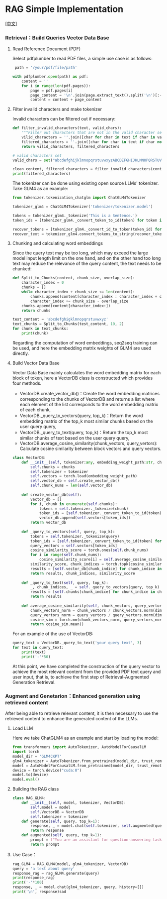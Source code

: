 # RAG Simple Implementation
[[中文]](Tutorial_CH.md)
### Retrieval：Build Queries Vector Data Base

1. Read Reference Document (PDF)

   Select pdfplumber to read PDF files, a simple use case is as follows:

   ```python
    path = '/your/pdf/file/path'

   with pdfplumber.open(path) as pdf: 
       content = ''
       for i in range(len(pdf.pages)):
           page = pdf.pages[i] 
           page_content = '\n'.join(page.extract_text().split('\n')[:-1])
           content = content + page_content
   ```
   
2. Filter invalid characters and make tokenizer

   Invalid characters can be filtered out if necessary:

   ```python
   def filter_invalid_characters(text, valid_chars):
       """Filter out characters that are not in the valid character set."""
       vilid_characters = ''.join([char for char in text if char in valid_chars])
       filtered_characters = ''.join([char for char in text if char not in vilid_characters])
       return vilid_characters, filtered_characters
   
   # valid characters set
   valid_chars = set("abcdefghijklmnopqrstuvwxyzABCDEFGHIJKLMNOPQRSTUVWXYZ0123456789.,!?,:()[]{}<>/-_ \n")
   
   clean_content, filtered_characters = filter_invalid_characters(content, valid_chars)
   print(filtered_characters)
   ```

   The tokenizer can be done using existing open source LLMs' tokenizer. Take GLM4 as an example:

   ```python
   from tokenizer.tokenization_chatglm import ChatGLM4Tokenizer
   
   tokenizer_glm4 = ChatGLM4Tokenizer('tokenizer/tokenizer.model')
   
   tokens = tokenizer_glm4._tokenize('This is a Sentence.')
   token_ids = [tokenizer_glm4._convert_token_to_id(token) for token in tokens]
   
   recover_tokens = [tokenizer_glm4._convert_id_to_token(token_id) for token_id in token_ids]
   recover_text = tokenizer_glm4.convert_tokens_to_string(recover_tokens)
   ```

3. Chunking and calculating word embeddings

   Since the query text may be too long, which may exceed the large model input length limit on the one hand, and on the other hand too long text may reduce the relevance of the query content, the text needs to be chunked:

   ```python
   def Split_to_Chunks(content, chunk_size, overlap_size):
       character_index = 0
       chunks = []
       while character_index + chunk_size <= len(content):
           chunks.append(content[character_index : character_index + chunk_size])
           character_index += chunk_size - overlap_size
       chunks.append(content[character_index:])
       return chunks
   
   test_content = 'abcdefghigklmnopqrstuvwxyz'
   text_chunks = Split_to_Chunks(test_content, 10, 2)
   for chunk in text_chunks:
       print(chunk)
   ```

   Regarding the computation of word embeddings, seq2seq training can be used, and here the embedding matrix weights of GLM4 are used directly.

4. Build Vector Data Base

   Vector Data Base mainly calculates the word embedding matrix for each block of token, here a VectorDB class is constructed which provides four methods.

   - VectorDB.create_vector_db()：Create the word embedding matrices corresponding to the chunks of VectorDB and returns a list where each element of the list corresponds to the word embedding matrix of each chunk,
   - VectorDB._query_to_vectors(query, top_k)：Return the word embedding matrix of the top_k most similar chunks based on the user query query,
   - VectorDB._query_to_text(query, top_k)：Return the top_k most similar chunks of text based on the user query query,
   - VectorDB.average_cosine_similarity(chunk_vectors, query_vertors): Calculate cosine similarity between block vectors and query vectors.

   ```python
   class VectorDB:
       def __init__(self, tokenizer:any, embedding_weight_path:str, chunks):
           self.chunks = chunks
           self.tokenizer = tokenizer
           self.vectors = torch.load(embedding_weight_path)
           self.vector_db = self.create_vector_db()
           self.chunk_nums = len(self.vector_db)
           
       def create_vector_db(self):
           vector_db = []
           for i, chunk in enumerate(self.chunks):
               tokens = self.tokenizer._tokenize(chunk)
               token_ids = [self.tokenizer._convert_token_to_id(token) for token in tokens]
               vector_db.append(self.vectors[token_ids])
           return vector_db
       
       def _query_to_vectors(self, query, top_k):
           tokens = self.tokenizer._tokenize(query)
           token_ids = [self.tokenizer._convert_token_to_id(token) for token in tokens]
           query_vectors = self.vectors[token_ids]
           cosine_similarity_score = torch.ones(self.chunk_nums)
           for i in range(self.chunk_nums):
               cosine_similarity_score[i] = self.average_cosine_similarity(self.vector_db[i], query_vectors)
           similarity_score, chunk_indices = torch.topk(cosine_similarity_score, top_k)
           results = [self.vector_db[chunk_indice] for chunk_indice in chunk_indices]
           return results, chunk_indices, similarity_score
           
       def _query_to_text(self, query, top_k):
           _, chunk_indices, _ = self._query_to_vectors(query, top_k)
           results = [self.chunks[chunk_indice] for chunk_indice in chunk_indices]
           return results
           
       def average_cosine_similarity(self, chunk_vectors, query_vertors):
           chunk_vectors_norm = chunk_vectors / chunk_vectors.norm(dim=1, keepdim=True)
           query_vertors_norm = query_vertors / query_vertors.norm(dim=1, keepdim=True)
           cosine_sim = torch.mm(chunk_vectors_norm, query_vertors_norm.t())  
           return cosine_sim.mean()
   ```

   For an example of the use of VectorDB:

   ```python
   query_text = VectorDB._query_to_text('your query text', 3)
   for text in query_text:
       print(text)
       print('-'*50)
   ```

   At this point, we have completed the construction of the query vector to achieve the most relevant content from the provided PDF text query and user input, that is, to achieve the first step of Retrieval-Augmented Generation Retrieval.

### Augment and Genetarion：Enhanced generation using retrieved content

After being able to retrieve relevant content, it is then necessary to use the retrieved content to enhance the generated content of the LLMs.

1. Load LLM

   Here we take ChatGLM4 as an example and start by loading the model:

   ```python
   from transformers import AutoTokenizer, AutoModelForCausalLM
   import torch
   model_dir = 'GLM4CKPT'
   glm4_tokenizer = AutoTokenizer.from_pretrained(model_dir, trust_remote_code=True)
   model = AutoModelForCausalLM.from_pretrained(model_dir, trust_remote_code=True)
   device = torch.device("cuda:0")
   model.to(device)
   model.eval()
   ```

2. Building the RAG class

   ```python
   class RAG_GLM4:
       def __init__(self, model, tokenizer, VectorDB):
           self.model = model
           self.VectorDB = VectorDB
           self.tokenizer = tokenizer
       def generate(self, query, top_k=1):
           response, _ = model.chat(self.tokenizer, self.augmented(query, top_k), history=[])
           return response
       def augmented(self, query, top_k=1):
           prompt = f"You are an assistant for question-answering tasks. Use the following pieces of retrieved context to answer the question: {query}. If you don't know the answer, say that you don't know. \n\n Retrieved context: {self.VectorDB._query_to_text(query, top_k)}."
           return prompt
   ```

3. Use Case：

   ``` python
   rag_GLM4 = RAG_GLM4(model, glm4_tokenizer, VectorDB)
   query = 'a text about query'
   response_rag = rag_GLM4.generate(query)
   print(response_rag)
   print('-'*100)
   response, _ = model.chat(glm4_tokenizer, query, history=[])
   print('\n', response)sad 
   ```